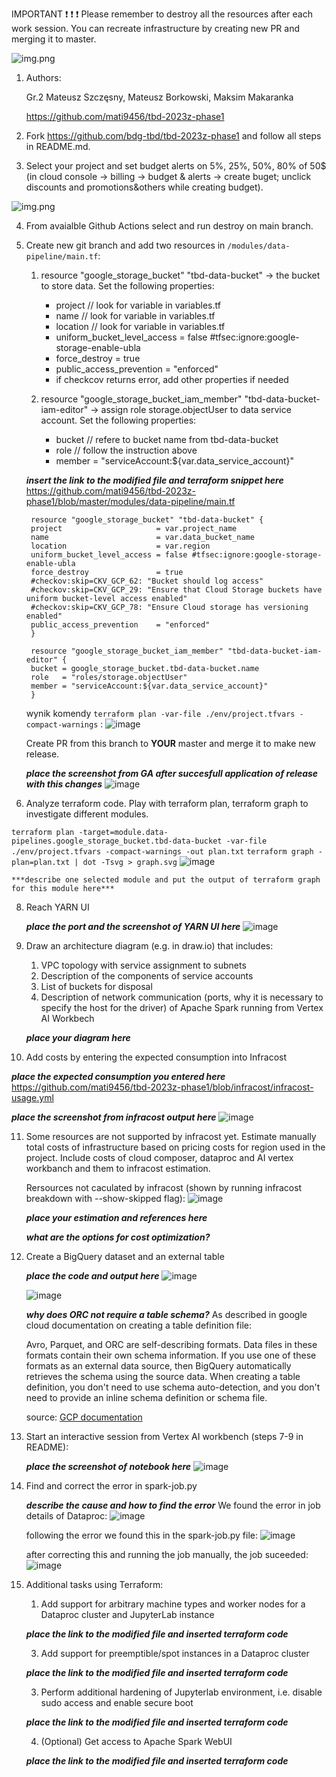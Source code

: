 IMPORTANT ❗ ❗ ❗ Please remember to destroy all the resources after each work session. You can recreate infrastructure by creating new PR and merging it to master.
  
![img.png](doc/figures/destroy.png)


1. Authors:

   Gr.2
   Mateusz Szczęsny, Mateusz Borkowski, Maksim Makaranka

   https://github.com/mati9456/tbd-2023z-phase1
   
3. Fork https://github.com/bdg-tbd/tbd-2023z-phase1 and follow all steps in README.md.

4. Select your project and set budget alerts on 5%, 25%, 50%, 80% of 50$ (in cloud console -> billing -> budget & alerts -> create buget; unclick discounts and promotions&others while creating budget).

  ![img.png](doc/figures/discounts.png)

4. From avaialble Github Actions select and run destroy on main branch.

5. Create new git branch and add two resources in ```/modules/data-pipeline/main.tf```:
    1. resource "google_storage_bucket" "tbd-data-bucket" -> the bucket to store data. Set the following properties:
        * project  // look for variable in variables.tf
        * name  // look for variable in variables.tf
        * location // look for variable in variables.tf
        * uniform_bucket_level_access = false #tfsec:ignore:google-storage-enable-ubla
        * force_destroy               = true
        * public_access_prevention    = "enforced"
        * if checkcov returns error, add other properties if needed
       
    2. resource "google_storage_bucket_iam_member" "tbd-data-bucket-iam-editor" -> assign role storage.objectUser to data service account. Set the following properties:
        * bucket // refere to bucket name from tbd-data-bucket
        * role   // follow the instruction above
        * member = "serviceAccount:${var.data_service_account}"

    ***insert the link to the modified file and terraform snippet here***
   https://github.com/mati9456/tbd-2023z-phase1/blob/master/modules/data-pipeline/main.tf
   ```
    resource "google_storage_bucket" "tbd-data-bucket" {
    project                     = var.project_name
    name                        = var.data_bucket_name
    location                    = var.region
    uniform_bucket_level_access = false #tfsec:ignore:google-storage-enable-ubla
    force_destroy               = true
    #checkov:skip=CKV_GCP_62: "Bucket should log access"
    #checkov:skip=CKV_GCP_29: "Ensure that Cloud Storage buckets have uniform bucket-level access enabled"
    #checkov:skip=CKV_GCP_78: "Ensure Cloud storage has versioning enabled"
    public_access_prevention    = "enforced"
    }
  
    resource "google_storage_bucket_iam_member" "tbd-data-bucket-iam-editor" {
    bucket = google_storage_bucket.tbd-data-bucket.name
    role   = "roles/storage.objectUser"
    member = "serviceAccount:${var.data_service_account}"
    }
   ```
  
   wynik komendy ```terraform plan -var-file ./env/project.tfvars -compact-warnings``` :
   ![image](https://github.com/mati9456/tbd-2023z-phase1/assets/23421265/43956a1c-5a07-464f-9832-e46af0bb1c05)

    Create PR from this branch to **YOUR** master and merge it to make new release. 
    
    ***place the screenshot from GA after succesfull application of release with this changes***
   ![image](https://github.com/mati9456/tbd-2023z-phase1/assets/23421265/42de3c55-270e-4a55-8732-498bc40880af)


7. Analyze terraform code. Play with terraform plan, terraform graph to investigate different modules.
   

```terraform plan -target=module.data-pipelines.google_storage_bucket.tbd-data-bucket -var-file ./env/project.tfvars -compact-warnings -out plan.txt```
```terraform graph -plan=plan.txt | dot -Tsvg > graph.svg```
![image](https://github.com/mati9456/tbd-2023z-phase1/assets/23421265/ddcdec60-3562-40bb-91af-da012eac7ae6)


    ***describe one selected module and put the output of terraform graph for this module here***
   
8. Reach YARN UI
   
   ***place the port and the screenshot of YARN UI here***
   ![image](https://github.com/mati9456/tbd-2023z-phase1/assets/23421265/fd088579-a464-4b26-b1b1-7cf59d914097)

   
10. Draw an architecture diagram (e.g. in draw.io) that includes:
    1. VPC topology with service assignment to subnets
    2. Description of the components of service accounts
    3. List of buckets for disposal
    4. Description of network communication (ports, why it is necessary to specify the host for the driver) of Apache Spark running from Vertex AI Workbech
  
    ***place your diagram here***

11. Add costs by entering the expected consumption into Infracost

   ***place the expected consumption you entered here***
   https://github.com/mati9456/tbd-2023z-phase1/blob/infracost/infracost-usage.yml

   ***place the screenshot from infracost output here***
   ![image](https://github.com/mati9456/tbd-2023z-phase1/assets/23421265/38502f80-cf85-4426-b045-283fed5ed4b2)


11. Some resources are not supported by infracost yet. Estimate manually total costs of infrastructure based on pricing costs for region used in the project. Include costs of cloud composer, dataproc and AI vertex workbanch and them to infracost estimation.

    Rersources not caculated by infracost (shown by running infracost breakdown with --show-skipped flag):
    ![image](https://github.com/mati9456/tbd-2023z-phase1/assets/23421265/6f0be827-53fb-43a6-b54d-a8dfd3b79fb7)

    ***place your estimation and references here***

    ***what are the options for cost optimization?***
    
13. Create a BigQuery dataset and an external table
    
    ***place the code and output here***
    ![image](https://github.com/mati9456/tbd-2023z-phase1/assets/23421265/5c611f01-aa0f-4f65-8a1a-ec08a40970a8)

    ![image](https://github.com/mati9456/tbd-2023z-phase1/assets/23421265/f6d85216-5fda-42be-b5d8-7d1cca70736f)

    ***why does ORC not require a table schema?***
    As described in google cloud documentation on creating a table definition file:

    Avro, Parquet, and ORC are self-describing formats. Data files in these formats contain their own schema information. If you use one of these formats as an external data source, then BigQuery automatically retrieves the schema using the source data. When creating a table definition, you don't need to use schema auto-detection, and you don't need to provide an inline schema definition or schema file.

    source: [GCP documentation](https://cloud.google.com/bigquery/docs/external-table-definition)
  
15. Start an interactive session from Vertex AI workbench (steps 7-9 in README):

    ***place the screenshot of notebook here***
    ![image](https://github.com/mati9456/tbd-2023z-phase1/assets/23421265/891f1345-8492-41b5-ac1f-d1ccdb417cc1)

   
16. Find and correct the error in spark-job.py

    ***describe the cause and how to find the error***
    We found the error in job details of Dataproc:
    ![image](https://github.com/mati9456/tbd-2023z-phase1/assets/23421265/bae79d91-c519-4b10-b830-41570aa07432)

    following the error we found this in the spark-job.py file:
    ![image](https://github.com/mati9456/tbd-2023z-phase1/assets/23421265/b2403f7f-bf5e-4fce-be5e-893adb2bdf7a)

    after correcting this and running the job manually, the job suceeded:
    ![image](https://github.com/mati9456/tbd-2023z-phase1/assets/23421265/0a6adaa2-e2ca-4fd4-b036-61f8fc74b3dc)


18. Additional tasks using Terraform:

    1. Add support for arbitrary machine types and worker nodes for a Dataproc cluster and JupyterLab instance

    ***place the link to the modified file and inserted terraform code***
    
    3. Add support for preemptible/spot instances in a Dataproc cluster

    ***place the link to the modified file and inserted terraform code***
    
    3. Perform additional hardening of Jupyterlab environment, i.e. disable sudo access and enable secure boot
    
    ***place the link to the modified file and inserted terraform code***

    4. (Optional) Get access to Apache Spark WebUI

    ***place the link to the modified file and inserted terraform code***
